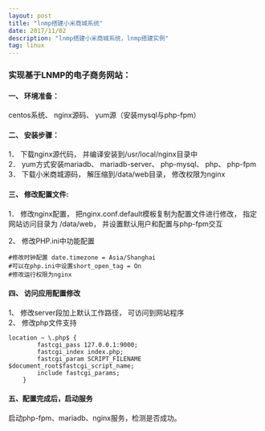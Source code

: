 ```yaml
---
layout: post
title: "lnmp搭建小米商城系统"
date: 2017/11/02
description: "lnmp搭建小米商城系统，lnmp搭建实例"
tag: linux
--- 
```


### 实现基于LNMP的电子商务网站： ###

#### 一、 环境准备：  ####

centos系统、 nginx源码、 yum源（安装mysql与php-fpm）  

#### 二、 安装步骤：   ####

1． 下载nginx源代码， 并编译安装到/usr/local/nginx目录中  
2． yum方式安装mariadb、 mariadb-server、 php-mysql、 php、 php-fpm  
3． 下载小米商城源码， 解压缩到/data/web目录， 修改权限为nginx  

#### 三、 修改配置文件: ####

1． 修改nginx配置， 把nginx.conf.default模板复制为配置文件进行修改， 指定网站访问目录为
/data/web， 并设置默认用户和配置与php-fpm交互

2、 修改PHP.ini中功能配置

	#修改时钟配置 date.timezone = Asia/Shanghai
	#可以在php.ini中设置short_open_tag = On
	#修改运行权限为nginx

#### 四、 访问应用配置修改 ####

1、 修改server段加上默认工作路径， 可访问到网站程序  
2、 修改php文件支持
	
	location ~ \.php$ {
            fastcgi_pass 127.0.0.1:9000;
            fastcgi_index index.php;
            fastcgi_param SCRIPT_FILENAME $document_root$fastcgi_script_name;
            include fastcgi_params;
        }

#### 五、配置完成后，启动服务 ####

启动php-fpm、mariadb、nginx服务，检测是否成功。